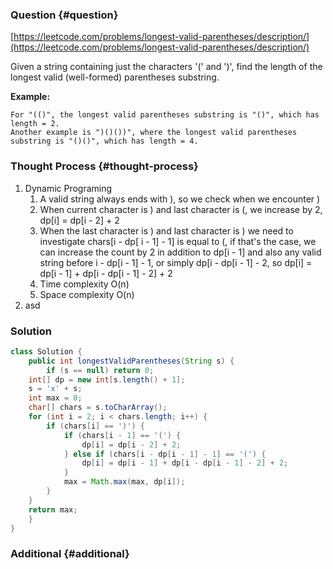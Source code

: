 ### Question {#question}

[https://leetcode.com/problems/longest-valid-parentheses/description/](https://leetcode.com/problems/longest-valid-parentheses/description/)

Given a string containing just the characters '\(' and '\)', find the length of the longest valid \(well-formed\) parentheses substring.

**Example:**

```
For "(()", the longest valid parentheses substring is "()", which has length = 2.
Another example is ")()())", where the longest valid parentheses substring is "()()", which has length = 4.
```

### Thought Process {#thought-process}

1. Dynamic Programing
   1. A valid string always ends with \), so we check when we encounter \)
   2. When current character is \) and last character is \(, we increase by 2, dp\[i\] = dp\[i - 2\] + 2
   3. When the last character is \) and last character is \) we need to investigate chars\[i - dp\[ i - 1\] - 1\] is equal to \(, if that's the case, we can increase the count by 2 in addition to dp\[i - 1\] and also any valid string before i - dp\[i - 1\] - 1, or simply dp\[i - dp\[i - 1\] - 2, so dp\[i\] = dp\[i - 1\] + dp\[i - dp\[i - 1\] - 2\] + 2
   4. Time complexity O\(n\)
   5. Space complexity O\(n\)
2. asd

### Solution

```java
class Solution {
    public int longestValidParentheses(String s) {
    	if (s == null) return 0;
	int[] dp = new int[s.length() + 1];
	s = 'x' + s;
	int max = 0;
	char[] chars = s.toCharArray();
	for (int i = 2; i < chars.length; i++) {
		if (chars[i] == ')') {
			if (chars[i - 1] == '(') {
				dp[i] = dp[i - 2] + 2;
			} else if (chars[i - dp[i - 1] - 1] == '(') {
				dp[i] = dp[i - 1] + dp[i - dp[i - 1] - 2] + 2;
			}
			max = Math.max(max, dp[i]);
		}
	}
	return max;
    }
}
```

### Additional {#additional}



